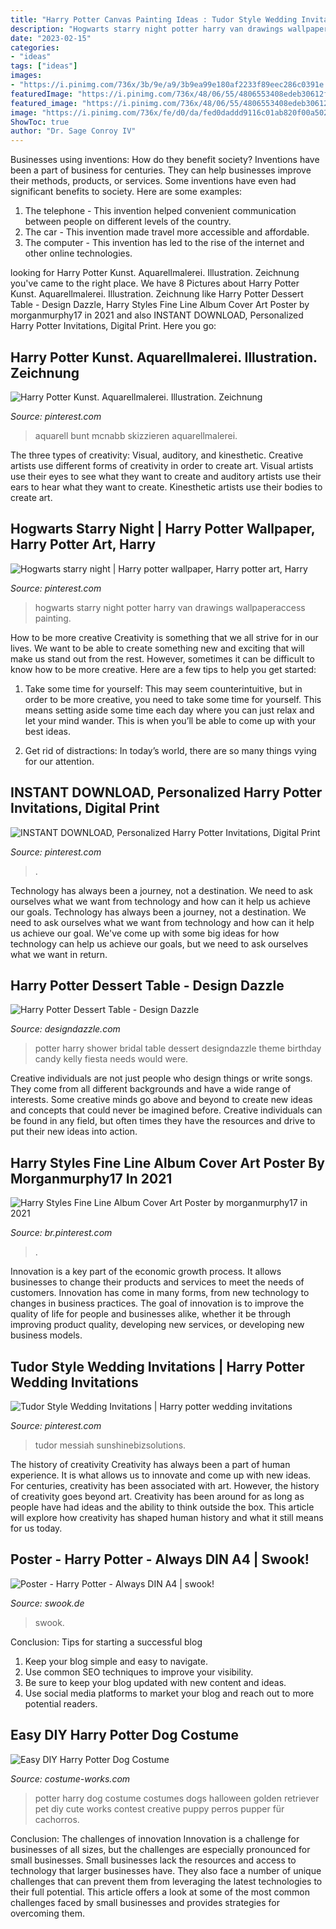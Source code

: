 ```yaml
---
title: "Harry Potter Canvas Painting Ideas : Tudor Style Wedding Invitations"
description: "Hogwarts starry night potter harry van drawings wallpaperaccess painting"
date: "2023-02-15"
categories:
- "ideas"
tags: ["ideas"]
images:
- "https://i.pinimg.com/736x/3b/9e/a9/3b9ea99e180af2233f89eec286c0391e.jpg"
featuredImage: "https://i.pinimg.com/736x/48/06/55/4806553408edeb30612f1d63931e55e7.jpg"
featured_image: "https://i.pinimg.com/736x/48/06/55/4806553408edeb30612f1d63931e55e7.jpg"
image: "https://i.pinimg.com/736x/fe/d0/da/fed0daddd9116c01ab820f00a5029ff8.jpg"
ShowToc: true
author: "Dr. Sage Conroy IV"
---
```



Businesses using inventions: How do they benefit society?
Inventions have been a part of business for centuries. They can help businesses improve their methods, products, or services.  Some inventions have even had significant benefits to society. Here are some examples: 
1. The telephone - This invention helped convenient communication between people on different levels of the country.
2. The car - This invention made travel more accessible and affordable.
3. The computer - This invention has led to the rise of the internet and other online technologies.

	

		
looking for Harry Potter Kunst. Aquarellmalerei. Illustration. Zeichnung you've came to the right place. We have 8 Pictures about Harry Potter Kunst. Aquarellmalerei. Illustration. Zeichnung like Harry Potter Dessert Table - Design Dazzle, Harry Styles Fine Line Album Cover Art Poster by morganmurphy17 in 2021 and also INSTANT DOWNLOAD, Personalized Harry Potter Invitations, Digital Print. Here you go:
		
    
## Harry Potter Kunst. Aquarellmalerei. Illustration. Zeichnung

<img loading=lazy src="https://i.pinimg.com/736x/48/06/55/4806553408edeb30612f1d63931e55e7.jpg" onerror="this.onerror=null;this.src='https://tse2.mm.bing.net/th?id=OIP.qTmf1HpfujTAIyuG5nTLfQHaJ3&amp;pid=15.1';" alt="Harry Potter Kunst. Aquarellmalerei. Illustration. Zeichnung">

_Source: pinterest.com_

>aquarell bunt mcnabb skizzieren aquarellmalerei. 

	

The three types of creativity: Visual, auditory, and kinesthetic.
Creative artists use different forms of creativity in order to create art. Visual artists use their eyes to see what they want to create and auditory artists use their ears to hear what they want to create. Kinesthetic artists use their bodies to create art.

    
## Hogwarts Starry Night | Harry Potter Wallpaper, Harry Potter Art, Harry

<img loading=lazy src="https://i.pinimg.com/736x/8f/d3/2f/8fd32f68fe46dc3264caacaafb5a276b.jpg" onerror="this.onerror=null;this.src='https://tse4.mm.bing.net/th?id=OIP.dALza_vrUv3xuj1D0zN1NQHaJP&amp;pid=15.1';" alt="Hogwarts starry night | Harry potter wallpaper, Harry potter art, Harry">

_Source: pinterest.com_

>hogwarts starry night potter harry van drawings wallpaperaccess painting. 

	

How to be more creative
Creativity is something that we all strive for in our lives. We want to be able to create something new and exciting that will make us stand out from the rest. However, sometimes it can be difficult to know how to be more creative. Here are a few tips to help you get started:
1. Take some time for yourself: This may seem counterintuitive, but in order to be more creative, you need to take some time for yourself. This means setting aside some time each day where you can just relax and let your mind wander. This is when you’ll be able to come up with your best ideas.

2. Get rid of distractions: In today’s world, there are so many things vying for our attention.

    
## INSTANT DOWNLOAD, Personalized Harry Potter Invitations, Digital Print

<img loading=lazy src="https://i.pinimg.com/736x/88/04/40/8804408c7d164e9f050158c82a998ab8--harry-potter-invitations-digital-prints.jpg" onerror="this.onerror=null;this.src='https://tse2.mm.bing.net/th?id=OIP.V7F3S-Mp58emZLjWBX40jQHaHa&amp;pid=15.1';" alt="INSTANT DOWNLOAD, Personalized Harry Potter Invitations, Digital Print">

_Source: pinterest.com_

>. 

	

Technology has always been a journey, not a destination. We need to ask ourselves what we want from technology and how can it help us achieve our goals.
Technology has always been a journey, not a destination. We need to ask ourselves what we want from technology and how can it help us achieve our goal. We've come up with some big ideas for how technology can help us achieve our goals, but we need to ask ourselves what we want in return.

    
## Harry Potter Dessert Table - Design Dazzle

<img loading=lazy src="http://www.designdazzle.com/wp-content/uploads/2013/08/Kelly-Bridal-Shower-Harry-Potter-10.jpg" onerror="this.onerror=null;this.src='https://tse4.mm.bing.net/th?id=OIP.FmTXzgkzqsSC4ZGe4jfflgAAAA&amp;pid=15.1';" alt="Harry Potter Dessert Table - Design Dazzle">

_Source: designdazzle.com_

>potter harry shower bridal table dessert designdazzle theme birthday candy kelly fiesta needs would were. 

	

Creative individuals are not just people who design things or write songs. They come from all different backgrounds and have a wide range of interests. Some creative minds go above and beyond to create new ideas and concepts that could never be imagined before. Creative individuals can be found in any field, but often times they have the resources and drive to put their new ideas into action.

    
## Harry Styles Fine Line Album Cover Art Poster By Morganmurphy17 In 2021

<img loading=lazy src="https://i.pinimg.com/736x/fe/d0/da/fed0daddd9116c01ab820f00a5029ff8.jpg" onerror="this.onerror=null;this.src='https://tse2.mm.bing.net/th?id=OIP.RR7aJw-wTHsFlG5cWczEBwHaJ3&amp;pid=15.1';" alt="Harry Styles Fine Line Album Cover Art Poster by morganmurphy17 in 2021">

_Source: br.pinterest.com_

>. 

	

Innovation is a key part of the economic growth process. It allows businesses to change their products and services to meet the needs of customers. Innovation has come in many forms, from new technology to changes in business practices. The goal of innovation is to improve the quality of life for people and businesses alike, whether it be through improving product quality, developing new services, or developing new business models.

    
## Tudor Style Wedding Invitations | Harry Potter Wedding Invitations

<img loading=lazy src="https://i.pinimg.com/736x/3b/9e/a9/3b9ea99e180af2233f89eec286c0391e.jpg" onerror="this.onerror=null;this.src='https://tse1.mm.bing.net/th?id=OIP.ENEPdMV94m9hf9VVVwNXtwHaJ3&amp;pid=15.1';" alt="Tudor Style Wedding Invitations | Harry potter wedding invitations">

_Source: pinterest.com_

>tudor messiah sunshinebizsolutions. 

	

The history of creativity
Creativity has always been a part of human experience. It is what allows us to innovate and come up with new ideas. For centuries, creativity has been associated with art. However, the history of creativity goes beyond art. Creativity has been around for as long as people have had ideas and the ability to think outside the box. This article will explore how creativity has shaped human history and what it still means for us today.

    
## Poster - Harry Potter - Always DIN A4 | Swook!

<img loading=lazy src="https://swook.de/media/image/4d/aa/43/Harry-Potter-always.jpg" onerror="this.onerror=null;this.src='https://tse2.mm.bing.net/th?id=OIP.qnVcUVqPV17oT4v-0YM3lwHaJ4&amp;pid=15.1';" alt="Poster - Harry Potter - Always DIN A4 | swook!">

_Source: swook.de_

>swook. 

	

Conclusion: Tips for starting a successful blog
1. Keep your blog simple and easy to navigate.
2. Use common SEO techniques to improve your visibility.
3. Be sure to keep your blog updated with new content and ideas.
4. Use social media platforms to market your blog and reach out to more potential readers.

    
## Easy DIY Harry Potter Dog Costume

<img loading=lazy src="http://photos.costume-works.com/full/harry_potter_dog.jpg" onerror="this.onerror=null;this.src='https://tse3.mm.bing.net/th?id=OIP.0WJqdYIyf3QgbLYkCG3LqQHaLH&amp;pid=15.1';" alt="Easy DIY Harry Potter Dog Costume">

_Source: costume-works.com_

>potter harry dog costume costumes dogs halloween golden retriever pet diy cute works contest creative puppy perros pupper für cachorros. 

	

Conclusion: The challenges of innovation
Innovation is a challenge for businesses of all sizes, but the challenges are especially pronounced for small businesses. Small businesses lack the resources and access to technology that larger businesses have. They also face a number of unique challenges that can prevent them from leveraging the latest technologies to their full potential. This article offers a look at some of the most common challenges faced by small businesses and provides strategies for overcoming them.

